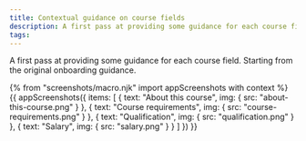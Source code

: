 ```yaml
---
title: Contextual guidance on course fields
description: A first pass at providing some guidance for each course field. Starting from the original onboarding guidance.
tags:
---
```


A first pass at providing some guidance for each course field. Starting from the original onboarding guidance.

{% from "screenshots/macro.njk" import appScreenshots with context %}
{{ appScreenshots({
  items: [
    {
      text: "About this course",
      img: { src: "about-this-course.png" }
    },
    {
      text: "Course requirements",
      img: { src: "course-requirements.png" }
    },
    {
      text: "Qualification",
      img: { src: "qualification.png" }
    },
    {
      text: "Salary",
      img: { src: "salary.png" }
    }
  ]
}) }}

